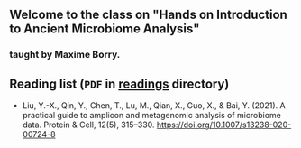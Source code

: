 ## Welcome to the class on "Hands on Introduction to Ancient Microbiome Analysis"
### taught by Maxime Borry.

## Reading list (`PDF` in [readings](readings) directory)
- Liu, Y.-X., Qin, Y., Chen, T., Lu, M., Qian, X., Guo, X., & Bai, Y. (2021). A practical guide to amplicon and metagenomic analysis of microbiome data. Protein & Cell, 12(5), 315–330. https://doi.org/10.1007/s13238-020-00724-8

